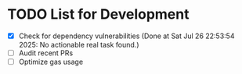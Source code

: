 # TODO List for Development

- [x] Check for dependency vulnerabilities  (Done at Sat Jul 26 22:53:54 2025: No actionable real task found.)
- [ ] Audit recent PRs
- [ ] Optimize gas usage